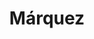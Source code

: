 ---
title: "Márquez"
url: /ciudad-autonoma-de-buenos-aires/marquez-avenida-cabildo/
shop: cerrajero
---
